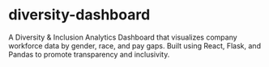 # diversity-dashboard
A Diversity &amp; Inclusion Analytics Dashboard that visualizes company workforce data by gender, race, and pay gaps. Built using React, Flask, and Pandas to promote transparency and inclusivity.
